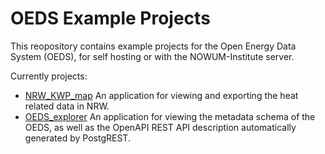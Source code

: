 # OEDS Example Projects
This reopository contains example projects for the Open Energy Data System (OEDS), for self hosting or with the NOWUM-Institute server.

Currently projects:
- [NRW_KWP_map](./NRW_KWP_map/README.md)
An application for viewing and exporting the heat related data in NRW.
- [OEDS_explorer](./OEDS_explorer/README.md)
An application for viewing the metadata schema of the OEDS, as well as the OpenAPI REST API description automatically generated by PostgREST.

